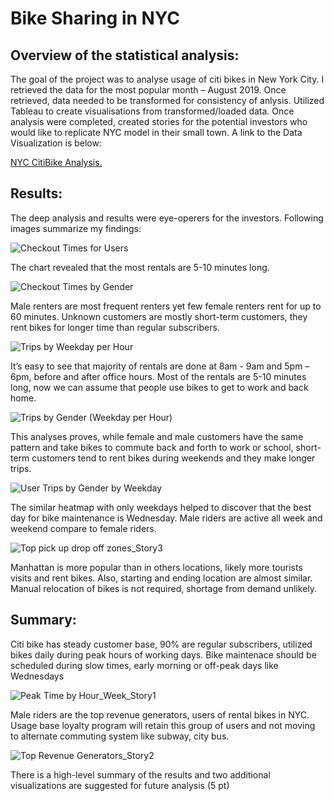 # Bike Sharing in NYC
## Overview of the statistical analysis:
The goal of the project was to analyse usage of citi bikes in New York City. I retrieved the data for the most popular month – August 2019. Once retrieved, data needed to be transformed for consistency of anlysis. Utilized Tableau to create visualisations from transformed/loaded data. Once analysis were completed, created stories for the potential investors who would like to replicate NYC model in their small town.
A link to the Data Visualization is below:

[NYC CitiBike Analysis.](https://public.tableau.com/authoring/NYCCitiBike_16491800676400/CheckoutTimesforUsers#2)

## Results:
The deep analysis and results were eye-operers for the investors. Following images summarize my findings:

![Checkout Times for Users](https://user-images.githubusercontent.com/96354508/161480575-ddf2fca7-63ef-4e38-a16e-44c7bb39808c.png)

The chart revealed that the most rentals are 5-10 minutes long.

![Checkout Times by Gender](https://user-images.githubusercontent.com/96354508/161480357-2de46bd1-b60e-4b51-9d5e-206b13ec22c6.png)

Male renters are most frequent renters yet few female renters rent for up to 60 minutes. Unknown customers are mostly short-term customers, they rent bikes for longer time than regular subscribers.

![Trips by Weekday per Hour](https://user-images.githubusercontent.com/96354508/161480909-84eaeb9b-233e-4641-8be6-1c98c3e3d20a.png)

It’s easy to see that majority of rentals are done at 8am - 9am and 5pm – 6pm, before and after office hours. Most of the rentals are 5-10 minutes long, now we can assume that people use bikes to get to work and back home.

![Trips by Gender (Weekday per Hour)](https://user-images.githubusercontent.com/96354508/161481110-29b3bbd2-b1ce-47f8-93ff-5ba0b282b22b.png)

This analyses proves, while female and male customers have the same pattern and take bikes to commute back and forth to work or school, short-term customers tend to rent bikes during weekends and they make longer trips.

![User Trips by Gender by Weekday](https://user-images.githubusercontent.com/96354508/161481377-3d95dd35-5daf-48e1-9831-4a26f9caedc8.png)

The similar heatmap with only weekdays helped to discover that the best day for bike maintenance is Wednesday. Male riders are active all week and weekend compare to female riders.

![Top pick up drop off zones_Story3](https://user-images.githubusercontent.com/96354508/161481606-efdfe445-61bf-49a6-80c8-3a521cf52ea5.png)

Manhattan is more popular than in others locations, likely more tourists visits and rent bikes. Also, starting and ending location are almost similar. Manual relocation of bikes is not required, shortage from demand unlikely.

## Summary:
Citi bike has steady customer base, 90% are regular subscribers, utilized bikes daily during peak hours of working days. Bike maintenace should be scheduled during slow times, early morning or off-peak days like Wednesdays

![Peak Time by Hour_Week_Story1](https://user-images.githubusercontent.com/96354508/161481981-d4050a37-f5e9-4c54-9520-e9b577f34a3d.png)

Male riders are the top revenue generators, users of rental bikes in NYC. Usage base loyalty program will retain this group of users and not moving to alternate commuting system like subway, city bus.

![Top Revenue Generators_Story2](https://user-images.githubusercontent.com/96354508/161481995-2d295afe-396d-41f3-9775-42e082a76f4d.png)


There is a high-level summary of the results and two additional visualizations are suggested for future analysis (5 pt)
